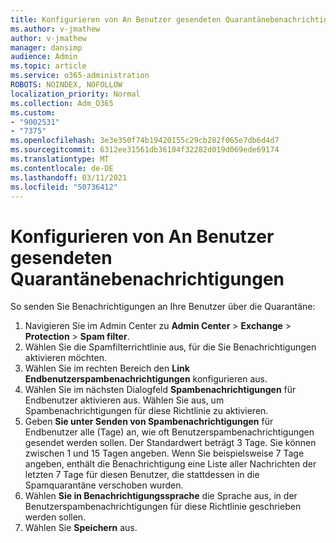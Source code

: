 ```yaml
---
title: Konfigurieren von An Benutzer gesendeten Quarantänebenachrichtigungen
ms.author: v-jmathew
author: v-jmathew
manager: dansimp
audience: Admin
ms.topic: article
ms.service: o365-administration
ROBOTS: NOINDEX, NOFOLLOW
localization_priority: Normal
ms.collection: Adm_O365
ms.custom:
- "9002531"
- "7375"
ms.openlocfilehash: 3e3e350f74b19420155c29cb282f065e7db6d4d7
ms.sourcegitcommit: 6312ee31561db36104f32282d019d069ede69174
ms.translationtype: MT
ms.contentlocale: de-DE
ms.lasthandoff: 03/11/2021
ms.locfileid: "50736412"
---
```

# <a name="configure-quarantine-notifications-sent-to-users"></a>Konfigurieren von An Benutzer gesendeten Quarantänebenachrichtigungen

So senden Sie Benachrichtigungen an Ihre Benutzer über die Quarantäne:

1. Navigieren Sie im Admin Center zu **Admin Center**  >  **Exchange**  >  **Protection**  >  **Spam filter**.
2. Wählen Sie die Spamfilterrichtlinie aus, für die Sie Benachrichtigungen aktivieren möchten.
3. Wählen Sie im rechten Bereich den **Link Endbenutzerspambenachrichtigungen** konfigurieren aus.
4. Wählen Sie im nächsten Dialogfeld **Spambenachrichtigungen** für Endbenutzer aktivieren aus. Wählen Sie aus, um Spambenachrichtigungen für diese Richtlinie zu aktivieren.
5. Geben **Sie unter Senden von Spambenachrichtigungen** für Endbenutzer alle (Tage) an, wie oft Benutzerspambenachrichtigungen gesendet werden sollen. Der Standardwert beträgt 3 Tage. Sie können zwischen 1 und 15 Tagen angeben. Wenn Sie beispielsweise 7 Tage angeben, enthält die Benachrichtigung eine Liste aller Nachrichten der letzten 7 Tage für diesen Benutzer, die stattdessen in die Spamquarantäne verschoben wurden.
6. Wählen **Sie in Benachrichtigungssprache** die Sprache aus, in der Benutzerspambenachrichtigungen für diese Richtlinie geschrieben werden sollen.
7. Wählen Sie **Speichern** aus.
